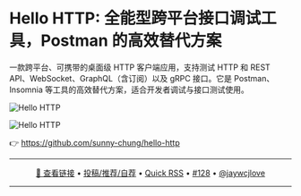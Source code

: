 Hello HTTP: 全能型跨平台接口调试工具，Postman 的高效替代方案
===

一款跨平台、可携带的桌面级 HTTP 客户端应用，支持测试 HTTP 和 REST API、WebSocket、GraphQL（含订阅）以及 gRPC 接口。它是 Postman、Insomnia 等工具的高效替代方案，适合开发者调试与接口测试使用。

![Hello HTTP](https://github.com/user-attachments/assets/b6b8b000-016f-4d17-a460-9377fba5c81d)

![Hello HTTP](https://github.com/user-attachments/assets/27eef1d4-eabd-4c09-abab-4d2fa540777a)

👉 https://github.com/sunny-chung/hello-http

---

<p align="center">
<a href="https://github.com/sunny-chung/hello-http" target="_blank">🔗 查看链接</a> • 
<a href="https://github.com/jaywcjlove/quick-rss/issues/new/choose" target="_blank">投稿/推荐/自荐</a> • 
<a href="https://wangchujiang.com/quick-rss/feeds/index.html" target="_blank">Quick RSS</a> • 
<a href="https://github.com/jaywcjlove/quick-rss/issues/128" target="_blank">#128</a> • 
<a href="https://github.com/jaywcjlove" target="_blank">@jaywcjlove</a>
</p>

---
    
